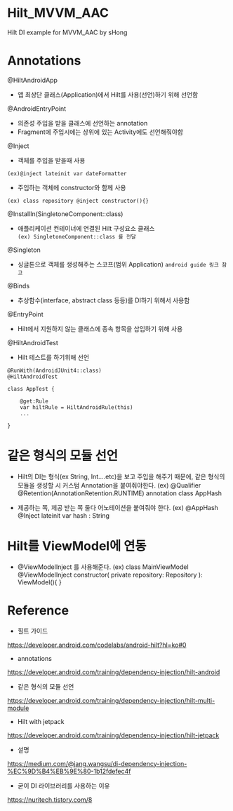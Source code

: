 # Hilt_MVVM_AAC

Hilt DI example for MVVM_AAC by sHong
 
# Annotations

@HiltAndroidApp
- 앱 최상단 클래스(Application)에서 Hilt를 사용(선언)하기 위해 선언함

@AndroidEntryPoint
- 의존성 주입을 받을 클래스에 선언하는 annotation
- Fragment에 주입시에는 상위에 있는 Activity에도 선언해줘야함

@Inject 
- 객체를 주입을 받을때 사용 
``` 
(ex)@inject lateinit var dateFormatter 
```
- 주입하는 객체에 constructor와 함께 사용 
``` 
(ex) class repository @inject constructor(){} 
```

@InstallIn(SingletoneComponent::class)
- 애플리케이션 컨테이너에 연결된 Hilt 구성요소 클래스 ```(ex) SingletoneComponent::class 를 전달```

@Singleton
- 싱글톤으로 객체를 생성해주는 스코프(범위 Application) ```android guide 링크 참고```

@Binds
- 추상함수(interface, abstract class 등등)를 DI하기 위해서 사용함

@EntryPoint
- Hilt에서 지원하지 않는 클래스에 종속 항목을 삽입하기 위해 사용

@HiltAndroidTest
- Hilt 테스트를 하기위해 선언
```
@RunWith(AndroidJUnit4::class)
@HiltAndroidTest

class AppTest {

    @get:Rule
    var hiltRule = HiltAndroidRule(this)
    ...
    
}
```

# 같은 형식의 모듈 선언

- Hilt의 DI는 형식(ex String, Int….etc)을 보고 주입을 해주기 때문에, 같은 형식의 모듈을 생성할 시 커스텀 Annotation을 붙여줘야한다.
(ex)
@Qualifier
@Retention(AnnotationRetention.RUNTIME)
annotation class AppHash

- 제공하는 쪽, 제공 받는 쪽 둘다 어노테이션을 붙여줘야 한다.
(ex)
@AppHash
@Inject
lateinit var hash : String

# Hilt를 ViewModel에 연동

- @ViewModelInject 를 사용해준다.
(ex) class MainViewModel @ViewModelInject constructor(
	private repository: Repository
): ViewModel(){ }


# Reference

- 힐트 가이드

https://developer.android.com/codelabs/android-hilt?hl=ko#0

- annotations

https://developer.android.com/training/dependency-injection/hilt-android

- 같은 형식의 모듈 선언

https://developer.android.com/training/dependency-injection/hilt-multi-module

- Hilt with jetpack

https://developer.android.com/training/dependency-injection/hilt-jetpack

- 설명

https://medium.com/@jang.wangsu/di-dependency-injection-%EC%9D%B4%EB%9E%80-1b12fdefec4f

- 굳이 DI 라이브러리를 사용하는 이유

https://nuritech.tistory.com/8
